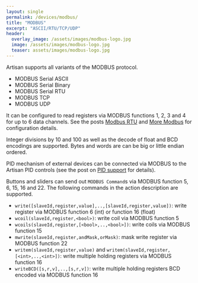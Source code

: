 ```yaml
---
layout: single
permalink: /devices/modbus/
title: "MODBUS"
excerpt: "ASCII/RTU/TCP/UDP"
header:
  overlay_image: /assets/images/modbus-logo.jpg
  image: /assets/images/modbus-logo.jpg
  teaser: assets/images/modbus-logo.jpg
---
```


Artisan supports all variants of the MODBUS protocol.

* MODBUS Serial ASCII
* MODBUS Serial Binary
* MODBUS Serial RTU
* MODBUS TCP
* MODBUS UDP

It can be configured to read registers via MODBUS functions 1, 2, 3 and 4 for up to 6 data channels. See the posts [Modbus RTU](https://artisan-roasterscope.blogspot.it/2013/03/modbus-rtu.html) and [More Modbus](https://artisan-roasterscope.blogspot.it/2013/05/more-modbus.html) for configuration details.

Integer divisions by 10 and 100 as well as the decode of float and BCD encodings are supported. Bytes and words are can be big or little endian ordered.

PID mechanism of external devices can be connected via MODBUS to the Artisan PID controls (see the post on [PID support](https://artisan-roasterscope.blogspot.it/2016/11/pid-control.html) for details).

Buttons and sliders can send out `MODBUS Command`s via MODBUS function 5, 6, 15, 16 and 22. The following commands in the action description are supported.


* `write([slaveId,register,value],..,[slaveId,register,value])`:
write register via MODBUS function 6 (int) or function 16 (float)
* `wcoil(slaveId,register,<bool>)`:
write coil via MODBUS function 5
* `wcoils(slaveId,register,[<bool>,..,<bool>])`: write coils via MODBUS function 15
* `mwrite(slaveId,register,andMask,orMask)`: mask write register via MODBUS function 22
* `writem(slaveId,register,value)` and `writem(slaveId,register,[<int>,..,<int>])`:
write multiple holding registers via MODBUS function 16
* `writeBCD([s,r,v],..,[s,r,v])`: write multiple holding registers BCD encoded via MODBUS function 16